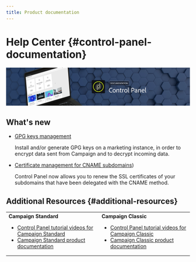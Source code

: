 ```yaml
---
title: Product documentation
---
```


# Help Center {#control-panel-documentation}

![](assets/do-not-localize/banner.png)

## What's new

* [GPG keys management](instances-settings/using/gpg-keys-management.md)

    Install and/or generate GPG keys on a marketing instance, in order to encrypt data sent from Campaign and to decrypt incoming data.

* [Certificate management for CNAME subdomains](subdomains-certificates/using/renewing-subdomain-certificate.md))

    Control Panel now allows you to renew the SSL certificates of your subdomains that have been delegated with the CNAME method.

## Additional Resources {#additional-resources}

<table>
    <tr>
        <td><b>Campaign Standard</b><br/>
        <ul>
            <li><a href="https://docs.adobe.com/content/help/en/campaign-learn/campaign-standard-tutorials/administrating/control-panel/control-panel-overview.html">Control Panel tutorial videos for Campaign Standard</a></li>
            <li><a href="https://docs.adobe.com/content/help/en/campaign-standard/using/campaign-standard-home.html">Campaign Standard product documentation</a></li>
        </ul>
        </td>
        <td><b>Campaign Classic</b><br/>
        <ul>
            <li><a href="https://docs.adobe.com/content/help/en/campaign-learn/campaign-classic-tutorials/administrating/control-panel-acc/control-panel-overview.html">Control Panel tutorial videos for Campaign Classic</a></li>
            <li><a href="https://docs.adobe.com/content/help/en/campaign-classic/using/campaign-classic-home.html">Campaign Classic product documentation</a></li>
        </ul>
        </td>
    </tr>
</table>
